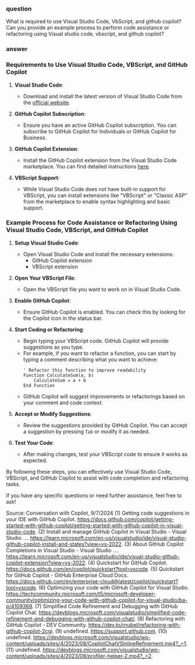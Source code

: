 ### question

What is required to use Visual Studio Code, VbScript, and github copilot? Can you provide an example process to perform code assistance or refactoring using Visual studio code, vbscript, and github copilot?

### answer

### Requirements to Use Visual Studio Code, VBScript, and GitHub Copilot

1. **Visual Studio Code**:

   - Download and install the latest version of Visual Studio Code from the [official website](https://code.visualstudio.com/).

2. **GitHub Copilot Subscription**:

   - Ensure you have an active GitHub Copilot subscription. You can subscribe to GitHub Copilot for Individuals or GitHub Copilot for Business.

3. **GitHub Copilot Extension**:

   - Install the GitHub Copilot extension from the Visual Studio Code marketplace. You can find detailed instructions [here](https://docs.github.com/copilot/getting-started-with-github-copilot/getting-started-with-github-copilot-in-visual-studio-code).

4. **VBScript Support**:
   - While Visual Studio Code does not have built-in support for VBScript, you can install extensions like "VBScript" or "Classic ASP" from the marketplace to enable syntax highlighting and basic support.

### Example Process for Code Assistance or Refactoring Using Visual Studio Code, VBScript, and GitHub Copilot

1. **Setup Visual Studio Code**:

   - Open Visual Studio Code and install the necessary extensions:
     - GitHub Copilot extension
     - VBScript extension

2. **Open Your VBScript File**:

   - Open the VBScript file you want to work on in Visual Studio Code.

3. **Enable GitHub Copilot**:

   - Ensure GitHub Copilot is enabled. You can check this by looking for the Copilot icon in the status bar.

4. **Start Coding or Refactoring**:

   - Begin typing your VBScript code. GitHub Copilot will provide suggestions as you type.
   - For example, if you want to refactor a function, you can start by typing a comment describing what you want to achieve:
     ```vbscript
     ' Refactor this function to improve readability
     Function CalculateSum(a, b)
         CalculateSum = a + b
     End Function
     ```
   - GitHub Copilot will suggest improvements or refactorings based on your comment and code context.

5. **Accept or Modify Suggestions**:

   - Review the suggestions provided by GitHub Copilot. You can accept a suggestion by pressing `Tab` or modify it as needed.

6. **Test Your Code**:
   - After making changes, test your VBScript code to ensure it works as expected.

By following these steps, you can effectively use Visual Studio Code, VBScript, and GitHub Copilot to assist with code completion and refactoring tasks.

If you have any specific questions or need further assistance, feel free to ask!

Source: Conversation with Copilot, 9/7/2024
(1) Getting code suggestions in your IDE with GitHub Copilot. https://docs.github.com/copilot/getting-started-with-github-copilot/getting-started-with-github-copilot-in-visual-studio-code.
(2) Install and manage GitHub Copilot in Visual Studio - Visual Studio .... https://learn.microsoft.com/en-us/visualstudio/ide/visual-studio-github-copilot-install-and-states?view=vs-2022.
(3) About GitHub Copilot Completions in Visual Studio - Visual Studio .... https://learn.microsoft.com/en-us/visualstudio/ide/visual-studio-github-copilot-extension?view=vs-2022.
(4) Quickstart for GitHub Copilot. https://docs.github.com/en/copilot/quickstart?tool=vscode.
(5) Quickstart for GitHub Copilot - GitHub Enterprise Cloud Docs. https://docs.github.com/en/enterprise-cloud@latest/copilot/quickstart?tool=vscode.
(6) Optimizing your code with GitHub Copilot for Visual Studio. https://techcommunity.microsoft.com/t5/microsoft-developer-community/optimizing-your-code-with-github-copilot-for-visual-studio/ba-p/4109369.
(7) Simplified Code Refinement and Debugging with GitHub Copilot Chat. https://devblogs.microsoft.com/visualstudio/simplified-code-refinement-and-debugging-with-github-copilot-chat/.
(8) Refactoring with GitHub Copilot - DEV Community. https://dev.to/rnubel/refactoring-with-github-copilot-2cgi.
(9) undefined. https://support.github.com.
(10) undefined. https://devblogs.microsoft.com/visualstudio/wp-content/uploads/sites/4/2023/08/CopilotChatVSInlineRefinement.mp4?_=1.
(11) undefined. https://devblogs.microsoft.com/visualstudio/wp-content/uploads/sites/4/2023/08/profiler-helper-2.mp4?_=2.
